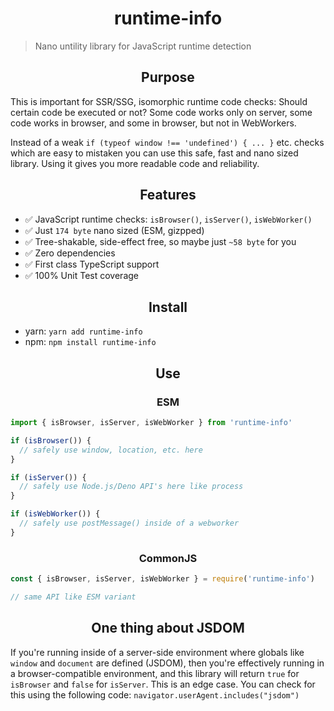 <h1 align="center">runtime-info</h1>

> Nano untility library for JavaScript runtime detection

<h2 align="center">Purpose</h2>

This is important for SSR/SSG, isomorphic runtime code checks: Should certain code be executed or not?
Some code works only on server, some code works in browser, and some in browser, but not in WebWorkers.

Instead of a weak `if (typeof window !== 'undefined') { ... }` etc. checks which are easy to mistaken
you can use this safe, fast and nano sized library. Using it gives you more readable code and reliability.

<h2 align="center">Features</h2>

- ✅ JavaScript runtime checks: `isBrowser()`, `isServer()`, `isWebWorker()`
- ✅ Just `174 byte` nano sized (ESM, gizpped)
- ✅ Tree-shakable, side-effect free, so maybe just `~58 byte` for you
- ✅ Zero dependencies
- ✅ First class TypeScript support
- ✅ 100% Unit Test coverage

<h2 align="center">Install</h2>

- yarn: `yarn add runtime-info`
- npm: `npm install runtime-info`

<h2 align="center">Use</h2>

<h3 align="center">ESM</h2>

```ts
import { isBrowser, isServer, isWebWorker } from 'runtime-info'

if (isBrowser()) {
  // safely use window, location, etc. here
}

if (isServer()) {
  // safely use Node.js/Deno API's here like process
}

if (isWebWorker()) {
  // safely use postMessage() inside of a webworker
}
```

<h3 align="center">CommonJS</h2>

```ts
const { isBrowser, isServer, isWebWorker } = require('runtime-info')

// same API like ESM variant
```

<h2 align="center">One thing about JSDOM</h2>

If you're running inside of a server-side environment where globals like `window` and `document`
are defined (JSDOM), then you're effectively running in a browser-compatible environment, and
this library will return `true` for `isBrowser` and `false` for `isServer`. This is an edge case.
You can check for this using the following code: `navigator.userAgent.includes("jsdom")`
